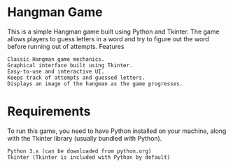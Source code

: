 # Hangman Game
This is a simple Hangman game built using Python and Tkinter. The game allows players to guess letters in a word and try to figure out the word before running out of attempts.
Features

    Classic Hangman game mechanics.
    Graphical interface built using Tkinter.
    Easy-to-use and interactive UI.
    Keeps track of attempts and guessed letters.
    Displays an image of the hangman as the game progresses.

# Requirements

To run this game, you need to have Python installed on your machine, along with the Tkinter library (usually bundled with Python).

    Python 3.x (can be downloaded from python.org)
    Tkinter (Tkinter is included with Python by default)
